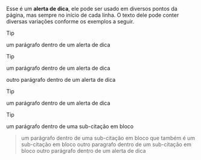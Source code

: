 Esse é um **alerta de dica**, ele pode ser usado em diversos pontos da página, mas sempre no início de cada linha. O texto dele pode conter diversas variações conforme os exemplos a seguir.

>[!TIP]
> um parágrafo dentro de um alerta de dica

>[!TIP]
> um parágrafo dentro de um alerta de dica
>
> outro parágrafo dentro de um alerta de dica

>[!TIP]
> um parágrafo dentro de um alerta de dica
>>[!TIP]
>> um parágrafo dentro de uma sub-citação em bloco
>>> um parágrafo dentro de uma sub-citação em bloco que também é um sub-citação em bloco
>> outro paragrafo dentro de um sub-citação em bloco
> outro parágrafo dentro de um alerta de dica